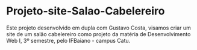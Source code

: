 # Projeto-site-Salao-Cabelereiro
Este projeto desenvolvido em dupla com Gustavo Costa, visamos criar um site de um salão cabelereiro como projeto da matéria de Desenvolvimento Web I, 3º semestre, pelo IFBaiano - campus Catu.
